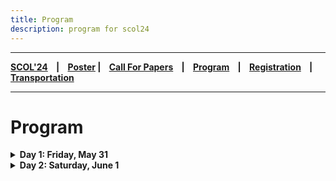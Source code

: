 ```yaml
---
title: Program
description: program for scol24
---
```


---

**[SCOL'24][scol24] ‎ ‎ ‎ | ‎ ‎ ‎ [Poster][flyer] ‎ ‎ ‎ | ‎ ‎ ‎ [Call For Papers][cfp] ‎ ‎ ‎ | ‎ ‎ ‎ [Program][prog] ‎ ‎ ‎ | ‎ ‎ ‎ [Registration][reg] ‎ ‎ ‎ | ‎ ‎ ‎ [Transportation][tp]**

---

# Program

<details>
<summary> <b> Day 1: Friday, May 31 </b> </summary>


| Timeslot | Speaker(s)       | Talk             |
| :--------:           | :--           | :--               |
|    ‎        |                | |
| 09:45 10:00|   | Registration, Opening Remarks  | 
|    ‎        |             |   |
| | **First Session** |  |
|    ‎        |           |     |
| 10:00 10:30  | Metehan Eryılmaz | How Turkish Structural Cases Behave in Causative Constructions: A Dependent Case Theoretic Analysis |
|    ‎        |                | |
| 10:30 11:00 |  Elif Orakçı & Dilay Z. Karadöller | Exploring the Relation between Gesture Presentation Perspective and Children's Spatial Performance |
|    ‎        |          |      |
| 11:00 11:30 | Nagihan Lüle | Verb Stranding VP Ellipsis in Turkish | 
|    ‎        |          |      |
| 11:30 12:00 | **Coffee Break** |  |
|    ‎        |                | |
| 12:00 13:00 | Invited: Junko Kanero | Putting Person in the Equation: Role of Individual Differences in the Language-Thought Interplay | 
|    ‎        |                | |
| 13:00 14:30 |  **Lunch Break** | |
|    ‎        |     |           |
| 14:30 15:30 | **Poster Session 1** | |
|    ‎        |                | |
|  | **Second Session** |  |
|    ‎        |                | |
| 15:30 16:00 | Elnaz Azimi | A Phonetic and Phonological Analysis of the Word-Final Post-Geminate Vocoid in Modern Standard Persian | 
|    ‎        |                | |
| 16:00 16:30 | Mehmet Can Dadan & Uğur Erken & Stefano Canalis | /e/ Lowering in the Turkish Negative Aorist  | 
|    ‎        |                | |
| 16:30 16:45 |  **Coffee Break** | |
|    ‎        |                | |
| 16:45 17:15 | Ezgi Yıldız & Berna A. Uzundağ| Screen Time and Language Outcomes in Infancy: Assessing the Role of Background | 
|    ‎        |          |      |
| 17:15 17:45 | Samira Hamzehei | Onset Cluster Adaptation in Persian | 
|    ‎        |          |      |

<details>
<summary> <b> Posters in session 1 </b> </summary>

The Role of Sound Symbolism on Trans+ Individuals’ Preferred Names: Challenging Binary Gender Cis-tem, Lilith Bardakçı

Classifier-Noun Constructions in the Yongjia Dialect of Wu Chinese, Shuyang Wei

The Puzzle of Complementation in Turkish, Ayşenur Coşkun

An Eclectic Analysis for Turkish Backward Gapping, Özhan Alp Şehit

Turkish Object Gaps: A Comparative Analysis of Verb-stranding Verb Phrase Ellipsis and Argument Ellipsis, Yasemin Fincan

Processing Post-verbal Quantifiers in Turkish, Baran Günay, Nagihan Lüle

Discursive construction of hegemonic power through political interviews: The case of Turkish presidential discourse, Selman Ecevit, Işıl Erduyan

Are randoms truly random?: Analyzing Linguistic Features of Keysmashes, Mehmet Eren Aydın, Zeynep Arıman, Zeynep Erdemir

Revisiting Turkish Reflexive Verbs, Zeynep Erdemir

VowSpace: A Vowel Formant Analysis Application, Ali Çağan Kaya

Counting events in Turkish, Ömer Çağrı Uğurlu

A Survey of Vowel Deletion in Turkish, Alize Aydın
</details>
</details>

<details>
<summary> <b> Day 2: Saturday, June 1 </b> </summary>


| Timeslot | Speaker(s)       | Talk             |
| :--------:           | :--           | :--               |
|    ‎        |             |   |
| | **Third Session** |  |
|    ‎        |           |     |
| 10:00 10:30  | Furkan Dikmen | What was believed, what was true: the case of meğer |
|    ‎        |                | |
| 10:30 11:00 |  Madeline Ladore | Plural Semantics in Akan: An Experimental Investigation |
|    ‎        |          |      |
| 11:00 11:30 | Baran Günay | Wh-exclamatives in Turkish: “Ne içtik be!” | 
|    ‎        |          |      |
| 11:30 12:00 | **Coffee Break** |  |
|    ‎        |                | |
| 12:00 13:00 | Invited: Markus Pöchtrager | Phonology goes syntax | 
|    ‎        |                | |
| 13:00 14:30 |  **Lunch Break** | |
|    ‎        |     |           |
| 14:30 15:30 | **Poster Session 2** | |
|    ‎        |                | |
|  | **Fourth Session** |  |
|    ‎        |                | |
| 15:30 16:00 | Rüveyda Şahyar | Modeling Morphological Learning: Tolerance Principle on Turkish past tense -DI | 
|    ‎        |                | |
| 16:00 16:30 | Asia Klimova | Artificial Grammar Learning: Preliminary Study  | 
|    ‎        |                | |
| 16:30 16:45 |  **Coffee Break** | |
|    ‎        |                | |
| 16:45 17:15 | Engin Anıl Yolcu | A Critical Discourse Analysis of the Posts on Street Dogs in an Online Student Community | 
|    ‎        |          |      |
| 17:15 17:45 | Nisan Ece Gümüş | A Sociopragmatic Study on Turkish Native Speakers’ Condolence Speech Acts | 
|    ‎        |          |      |

<details>
<summary> <b> Posters in session 2 </b> </summary>

Decoding Human-AI Interaction: A Discourse-Historical Analysis Approach of ChatGPT's Representation on Social Media, Zeynep Beste Coşkun

Vision-Language Pre-Training in NLP, Lucas Akkersdijk, Linnea Cresta

A Psycholinguistic Study of Slovenian Taboo Words: What Makes Taboo Word a Taboo?, Julija Kos, Christina Manouilidou

A Cross-Linguistic Corpus-Assisted Discourse Study of COVID-19 Vaccine News, Ahmet Ergün

Complexity of Telicity Marking in TİD, Aysemin Yaşar, Kadir Gökgöz, Bahadır Kisbet

Unraveling Pointing in Turkish Sign Language (TİD), Ece Eroğlu, Karahan Şahin, Kadir Gökgöz

Deep Learning for Out-of-Domain Detection without In-Domain Labels, Isabelle Dubois

Expressing Emotions Across Postpositional Constructions in Turkish: A Corpus-Based Approach, Deniz Ay, Fırat Başbuğ

An Investigation of Subject Attachment in Adjunct Clauses in Turkish, Ege Aydaş

Word Frequency Is a Cue to Word Order for Adults: Validating an Online Method with Speakers of Italian and Turkish for More Inclusive Psycholinguistic Testing, Zeynep Aydın, Judit Gervain 

“They say” makes good liars: a cross-linguistic investigation on evidentiality in language and deception, Şeyma Kalender, Çağla Aydın, Ayberk Kaan Güneş, Selma Berfin Tanış, Junko Kanero, Amanda Edmonds, Fanny Meunier, Shona Whyte, Seçkin Arslan

</details>
</details>

[prog]: /scol/24/program
[tp]: /scol/24/transportation
[reg]: /scol/24/registration
[scol24]: /scol/24
[cfp]: /scol/24/callforpapers
[flyer]: https://github.com/BogaziciLinguisticsCircle/scol.boun.edu.tr/raw/master/assets/SCOL24Flyer.png
